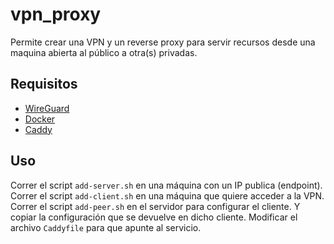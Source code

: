 # vpn_proxy

Permite crear una VPN y un reverse proxy para servir recursos desde una maquina abierta al público a otra(s) privadas.

## Requisitos

- [WireGuard](https://www.wireguard.com/)
- [Docker](https://www.docker.com/)
- [Caddy](https://caddyserver.com/)

## Uso

Correr el script `add-server.sh` en una máquina con un IP publica (endpoint).
Correr el script `add-client.sh` en una máquina que quiere acceder a la VPN.
Correr el script `add-peer.sh` en el servidor para configurar el cliente. Y copiar la configuración que se devuelve en dicho cliente.
Modificar el archivo `Caddyfile` para que apunte al servicio.
